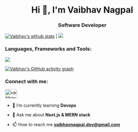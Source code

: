 <h1 align="center">Hi 👋, I'm Vaibhav Nagpal</h1>
<h3 align="center">Software Developer</h3>

<a href="https://github.com/Nagpal45/github-readme-stats"><img align="top-right" src="https://github-readme-stats-drab-nine-75.vercel.app/api?username=Nagpal45&count_private=true&show_icons=true&rank_icon=percentile&hide_border=true&theme=codeSTACKr" alt="Vaibhav's github stats" /></a> | <a href="https://github.com/Nagpal45/github-readme-stats"><img align="top-right" src="https://github-readme-stats-drab-nine-75.vercel.app/api/top-langs/?username=Nagpal45&layout=compact&hide_border=true&theme=codeSTACKr&hide=jupyter%20notebook" /></a>

<h3 align="left">Languages, Frameworks and Tools:</h3>
<a href="https://skillicons.dev">
  <img src="https://skillicons.dev/icons?i=cpp,js,ts,html,css,jquery,bootstrap,sass,express,react,nextjs,nodejs,firebase,flask,git,mongodb,mysql,prisma,redis,redux,docker,kubernetes,linux,postman,materialui,jest,d3,aws,py,supabase,sentry" />
</a>

[![Vaibhav's GitHub activity graph](https://github-readme-activity-graph.vercel.app/graph?username=Nagpal45&theme=xcode)](https://git.io/Nagpal45)

<h3 align="left">Connect with me:</h3>
<p align="left">
<a href="https://linkedin.com/in/vaibhav249" target="blank"><img align="center" src="https://raw.githubusercontent.com/rahuldkjain/github-profile-readme-generator/master/src/images/icons/Social/linked-in-alt.svg" alt="vaibhav249" height="30" width="40" /></a>
</p>


- 🌱 I’m currently learning **Devops**

- 💬 Ask me about **Next.js & MERN stack**

- 📫 How to reach me **vaibhavnagpal.dev@gmail.com**


